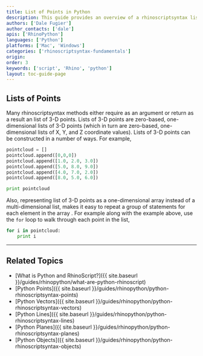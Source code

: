 ```yaml
---
title: List of Points in Python
description: This guide provides an overview of a rhinoscriptsyntax list of Point Geometry in Python.
authors: ['Dale Fugier']
author_contacts: ['dale']
apis: ['RhinoPython']
languages: ['Python']
platforms: ['Mac', 'Windows']
categories: ['rhinoscriptsyntax-fundamentals']
origin:
order: 3
keywords: ['script', 'Rhino', 'python']
layout: toc-guide-page
---
```

 
## Lists of Points

Many rhinoscriptsyntax methods either require as an argument or return as a result an list of 3-D points. Lists of 3-D points are zero-based, one-dimensional lists of 3-D points (which in turn are zero-based, one-dimensional lists of X, Y, and Z coordinate values).  Lists of 3-D points can be constructed in a number of ways.  For example,

```python
pointcloud = []
pointcloud.append([0,0,0])
pointcloud.append([1.0, 2.0, 3.0])
pointcloud.append([5.0, 8.0, 9.0])
pointcloud.append([4.0, 7.0, 2.0])
pointcloud.append([8.0, 5.0, 6.0])

print pointcloud
```

Also, representing list of 3-D points as a one-dimensional array instead of a multi-dimensional list, makes it easy to repeat a group of statements for each element in the array .  For example along with the example above, use the `for` loop to walk through each point in the list,

```python
for i in pointcloud:
    print i
```

---

## Related Topics

- [What is Python and RhinoScript?]({{ site.baseurl }}/guides/rhinopython/what-are-python-rhinoscript)
- [Python Points]({{ site.baseurl }}/guides/rhinopython/python-rhinoscriptsyntax-points)
- [Python Vectors]({{ site.baseurl }}/guides/rhinopython/python-rhinoscriptsyntax-vectors)
- [Python Lines]({{ site.baseurl }}/guides/rhinopython/python-rhinoscriptsyntax-lines)
- [Python Planes]({{ site.baseurl }}/guides/rhinopython/python-rhinoscriptsyntax-planes)
- [Python Objects]({{ site.baseurl }}/guides/rhinopython/python-rhinoscriptsyntax-objects)

